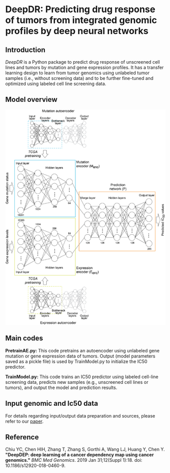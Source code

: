 # DeepDR: Predicting drug response of tumors from integrated genomic profiles by deep neural networks

## Introduction
*DeepDR* is a Python package to predict drug response of unscreened cell lines and tumors by mutation and gene expression profiles. It has a transfer learning design to learn from tumor genomics using unlabeled tumor samples (i.e., without screening data) and to be further fine-tuned and optimized using labeled cell line screening data.

## Model overview
<img align="center" src="./sketch/overview.png?raw=true" alt="drawing" width="600">

## Main codes
**PretrainAE.py:**
This code pretrains an autoencoder using unlabeled gene mutation or gene expression data of tumors. Output (model parameters saved as a pickle file) is used by TrainModel.py to initialize the IC50 predictor.

**TrainModel.py:**
This code trains an IC50 predictor using labeled cell-line screening data, predicts new samples (e.g., unscreened cell lines or tumors), and output the model and prediction results.

## Input genomic and Ic50 data
For details regarding input/output data preparation and sources, please refer to our [paper](https://bmcmedgenomics.biomedcentral.com/articles/10.1186/s12920-018-0460-9#Sec2).

## Reference
Chiu YC, Chen HIH, Zhang T, Zhang S, Gorthi A, Wang LJ, Huang Y, Chen Y.
**"DeepDEP: deep learning of a cancer dependency map using cancer genomics."**
*BMC Med Genomics*. 2019 Jan 31;12(Suppl 1):18. doi: 10.1186/s12920-018-0460-9.
